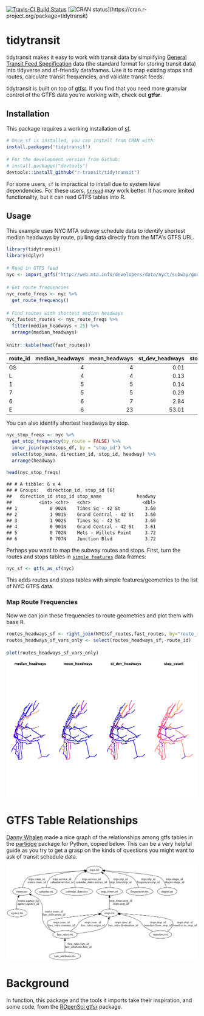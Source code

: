 [![Travis-CI Build
Status](https://travis-ci.com/r-transit/tidytransit.svg?branch=master)](https://travis-ci.com/r-transit/tidytransit)
[![CRAN
status](https://www.r-pkg.org/badges/version/tidytransit?)](https://cran.r-project.org/package=tidytransit)

# tidytransit

tidytransit makes it easy to work with transit data by simplifying [General Transit Feed Specification](http://gtfs.org/) data (the standard format for storing transit data) into tidyverse and sf-friendly dataframes. Use it to map existing stops and routes, calculate transit frequencies, and validate transit feeds.

tidytransit is built on top of [gtfsr](https://github.com/ropensci/gtfsr). If you find that you need more granular control of the GTFS data you're working with, check out **gtfsr**.

## Installation

This package requires a working installation of [sf](https://github.com/r-spatial/sf#installing). 

``` r
# Once sf is installed, you can install from CRAN with: 
install.packages('tidytransit')

# For the development version from Github:
# install.packages("devtools")
devtools::install_github("r-transit/tidytransit")
```

For some users, `sf` is impractical to install due to system level dependencies. For these users, [`trread`](https://github.com/r-transit/trread) may work better. It has more limited functionality, but it can read GTFS tables into R. 

## Usage

This example uses NYC MTA subway schedule data to identify shortest median headways by route, pulling data directly from the MTA's GTFS URL. 

``` r
library(tidytransit)
library(dplyr)

# Read in GTFS feed
nyc <- import_gtfs("http://web.mta.info/developers/data/nyct/subway/google_transit.zip")

# Get route frequencies
nyc_route_freqs <- nyc %>% 
  get_route_frequency()

# Find routes with shortest median headways
nyc_fastest_routes <- nyc_route_freqs %>% 
  filter(median_headways < 25) %>% 
  arrange(median_headways)

knitr::kable(head(fast_routes))
```

| route\_id | median\_headways | mean\_headways | st\_dev\_headways | stop\_count |
| :-------- | ---------------: | -------------: | ----------------: | ----------: |
| GS        |                4 |              4 |              0.01 |           4 |
| L         |                4 |              4 |              0.13 |          48 |
| 1         |                5 |              5 |              0.14 |          76 |
| 7         |                5 |              5 |              0.29 |          44 |
| 6         |                6 |              7 |              2.84 |          76 |
| E         |                6 |             23 |             53.01 |          48 |

You can also identify shortest headways by stop.

``` r
nyc_stop_freqs <- nyc %>% 
  get_stop_frequency(by_route = FALSE) %>%
  inner_join(nyc$stops_df, by = "stop_id") %>%
  select(stop_name, direction_id, stop_id, headway) %>%
  arrange(headway)
```

``` r
head(nyc_stop_freqs)
```

    ## # A tibble: 6 x 4
    ## # Groups:   direction_id, stop_id [6]
    ##   direction_id stop_id stop_name             headway
    ##          <int> <chr>   <chr>                   <dbl>
    ## 1            0 902N    Times Sq - 42 St         3.60
    ## 2            1 901S    Grand Central - 42 St    3.60
    ## 3            1 902S    Times Sq - 42 St         3.60
    ## 4            0 901N    Grand Central - 42 St    3.61
    ## 5            0 702N    Mets - Willets Point     3.72
    ## 6            0 707N    Junction Blvd            3.72


Perhaps you want to map the subway routes and stops. First, turn the routes and stops tables in [`simple features`](https://github.com/r-spatial/sf) data frames:

``` r
nyc_sf <- gtfs_as_sf(nyc)
```

This adds routes and stops tables with simple features/geometries to the list of NYC GTFS data. 

### Map Route Frequencies

Now we can join these frequencies to route geometries and plot them with
base R.

``` r
routes_headways_sf <- right_join(NYC$sf_routes,fast_routes, by="route_id")
routes_headways_sf_vars_only <- select(routes_headways_sf,-route_id)

plot(routes_headways_sf_vars_only)
```

![](Readme_files/figure-gfm/plot1-1.png)<!-- -->

# GTFS Table Relationships

[Danny Whalen](https://github.com/invisiblefunnel) made a nice graph of
the relationships among gtfs tables in the
[partidge](https://github.com/remix/partridge) package for Python,
copied below. This can be a very helpful guide as you try to get a grasp
on the kinds of questions you might want to ask of transit schedule
data.

![gtfs-relationship-diagram](Readme_files/figure-gfm/dependency-graph.png)

# Background

In function, this package and the tools it imports take their inspiration, and some code, from the [ROpenSci gtfsr](https://github.com/ropensci/gtfsr) package.
